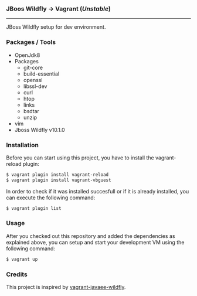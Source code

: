 ### JBoos Wildfly -> Vagrant (*Unstable*)
---

JBoss Wildfly setup for dev environment.

### Packages / Tools
* OpenJdk8
* Packages
    * git-core
    * build-essential
    * openssl
    * libssl-dev
    * curl
    * htop
    * links
    * bsdtar
    * unzip
* vim
* Jboss Wildfly v10.1.0

### Installation
Before you can start using this project, you have to install the vagrant-reload plugin:
```bash
$ vagrant plugin install vagrant-reload
$ vagrant plugin install vagrant-vbguest
```

In order to check if it was installed succesfull or if it is already installed, you can execute the following command:

```bash
$ vagrant plugin list
```

### Usage
After you checked out this repository and added the dependencies as explained above, you can setup and start your development VM using the following command:

```bash
$ vagrant up
```

### Credits
This project is inspired by [vagrant-javaee-wildfly](https://github.com/Phidelux/vagrant-javaee-wildfly).
